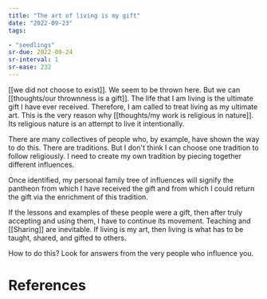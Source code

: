 ```yaml
---
title: "The art of living is my gift"
date: "2022-09-23"
tags:

- "seedlings"
sr-due: 2022-09-24
sr-interval: 1
sr-ease: 232
---
```


[[we did not choose to exist]]. We seem to be thrown here. But we can [[thoughts/our thrownness is a gift]]. The life that I am living is the ultimate gift I have ever received. Therefore, I am called to treat living as my ultimate art. This is the very reason why [[thoughts/my work is religious in nature]]. Its religious nature is an attempt to live it intentionally.

There are many collectives of people who, by example, have shown the way to do this. There are traditions. But I don't think I can choose one tradition to follow religiously. I need to create my own tradition by piecing together different influences.

Once identified, my personal family tree of influences will signify the pantheon from which I have received the gift and from which I could return the gift via the enrichment of this tradition.

If the lessons and examples of these people were a gift, then after truly accepting and using them, I have to continue its movement. Teaching and [[Sharing]] are inevitable. If living is my art, then living is what has to be taught, shared, and gifted to others.

How to do this? Look for answers from the very people who influence you.

# References